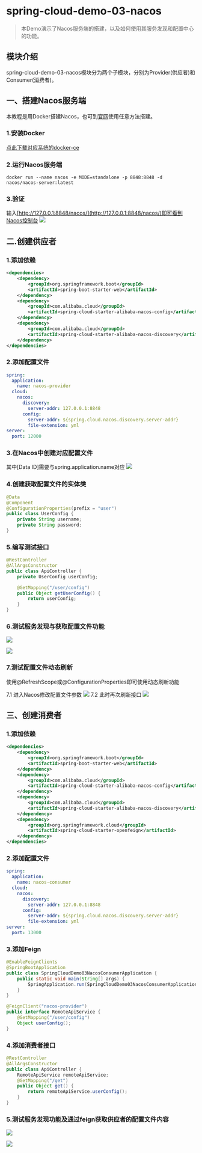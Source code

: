 # spring-cloud-demo-03-nacos

> 本Demo演示了Nacos服务端的搭建，以及如何使用其服务发现和配置中心的功能。

## 模块介绍

spring-cloud-demo-03-nacos模块分为两个子模块，分别为Provider(供应者)和Consumer(消费者)。

## 一、搭建Nacos服务端
本教程是用Docker搭建Nacos，也可到[官网](https://nacos.io/zh-cn/docs/quick-start.html)使用任意方法搭建。

### 1.安装Docker
[点此下载对应系统的docker-ce](https://hub.docker.com/search?q=&type=edition&offering=community&sort=updated_at&order=desc)

### 2.运行Nacos服务端
```
docker run --name nacos -e MODE=standalone -p 8848:8848 -d nacos/nacos-server:latest
```

### 3.验证
输入[http://127.0.0.1:8848/nacos/](http://127.0.0.1:8848/nacos/)即可看到Nacos控制台
![](https://pic.downk.cc/item/5e7629719d7d586a541e154c.png)

## 二.创建供应者

### 1.添加依赖

```xml
<dependencies>
    <dependency>
        <groupId>org.springframework.boot</groupId>
        <artifactId>spring-boot-starter-web</artifactId>
    </dependency>
    <dependency>
        <groupId>com.alibaba.cloud</groupId>
        <artifactId>spring-cloud-starter-alibaba-nacos-config</artifactId>
    </dependency>
    <dependency>
        <groupId>com.alibaba.cloud</groupId>
        <artifactId>spring-cloud-starter-alibaba-nacos-discovery</artifactId>
    </dependency>
</dependencies>
```

### 2.添加配置文件

```yaml
spring:
  application:
    name: nacos-provider
  cloud:
    nacos:
      discovery:
        server-addr: 127.0.0.1:8848
      config:
        server-addr: ${spring.cloud.nacos.discovery.server-addr}
        file-extension: yml
server:
  port: 12000
```

### 3.在Nacos中创建对应配置文件

其中[Data ID]需要与spring.application.name对应
![](https://pic.downk.cc/item/5e762d6b9d7d586a542109e8.png)

### 4.创建获取配置文件的实体类
```java
@Data
@Component
@ConfigurationProperties(prefix = "user")
public class UserConfig {
    private String username;
    private String password;
}
```

### 5.编写测试接口

```java
@RestController
@AllArgsConstructor
public class ApiController {
    private UserConfig userConfig;

    @GetMapping("/user/config")
    public Object getUserConfig() {
        return userConfig;
    }
}
```

### 6.测试服务发现与获取配置文件功能

![](https://pic.downk.cc/item/5e762e6e9d7d586a5421f9dd.png)

![](https://pic.downk.cc/item/5e762e7a9d7d586a5422082a.png)

### 7.测试配置文件动态刷新
使用@RefreshScope或@ConfigurationProperties即可使用动态刷新功能

7.1 进入Nacos修改配置文件参数
![](https://pic.downk.cc/item/5e762f449d7d586a5422d67d.png)
7.2 此时再次刷新接口
![](https://pic.downk.cc/item/5e762f609d7d586a5422fbbe.png)

## 三、创建消费者

### 1.添加依赖

```xml
<dependencies>
    <dependency>
        <groupId>org.springframework.boot</groupId>
        <artifactId>spring-boot-starter-web</artifactId>
    </dependency>
    <dependency>
        <groupId>com.alibaba.cloud</groupId>
        <artifactId>spring-cloud-starter-alibaba-nacos-config</artifactId>
    </dependency>
    <dependency>
        <groupId>com.alibaba.cloud</groupId>
        <artifactId>spring-cloud-starter-alibaba-nacos-discovery</artifactId>
    </dependency>
    <dependency>
        <groupId>org.springframework.cloud</groupId>
        <artifactId>spring-cloud-starter-openfeign</artifactId>
    </dependency>
</dependencies>
```

### 2.添加配置文件

```yaml
spring:
  application:
    name: nacos-consumer
  cloud:
    nacos:
      discovery:
        server-addr: 127.0.0.1:8848
      config:
        server-addr: ${spring.cloud.nacos.discovery.server-addr}
        file-extension: yml
server:
  port: 13000
```

### 3.添加Feign
```java
@EnableFeignClients
@SpringBootApplication
public class SpringCloudDemo03NacosConsumerApplication {
    public static void main(String[] args) {
        SpringApplication.run(SpringCloudDemo03NacosConsumerApplication.class, args);
    }
}
```
```java
@FeignClient("nacos-provider")
public interface RemoteApiService {
    @GetMapping("/user/config")
    Object userConfig();
}
```

### 4.添加消费者接口
```java
@RestController
@AllArgsConstructor
public class ApiController {
    RemoteApiService remoteApiService;
    @GetMapping("/get")
    public Object get() {
        return remoteApiService.userConfig();
    }
}
```

### 5.测试服务发现功能及通过feign获取供应者的配置文件内容

![](https://pic.downk.cc/item/5e7634249d7d586a542776aa.png)

![](https://pic.downk.cc/item/5e76320a9d7d586a54256e2a.png)
